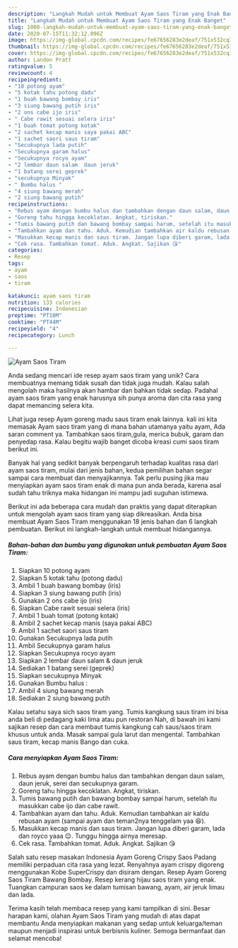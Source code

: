 ```yaml
---
description: "Langkah Mudah untuk Membuat Ayam Saos Tiram yang Enak Banget"
title: "Langkah Mudah untuk Membuat Ayam Saos Tiram yang Enak Banget"
slug: 1000-langkah-mudah-untuk-membuat-ayam-saos-tiram-yang-enak-banget
date: 2020-07-15T11:32:12.096Z
image: https://img-global.cpcdn.com/recipes/fe67656283e2deaf/751x532cq70/ayam-saos-tiram-foto-resep-utama.jpg
thumbnail: https://img-global.cpcdn.com/recipes/fe67656283e2deaf/751x532cq70/ayam-saos-tiram-foto-resep-utama.jpg
cover: https://img-global.cpcdn.com/recipes/fe67656283e2deaf/751x532cq70/ayam-saos-tiram-foto-resep-utama.jpg
author: Landon Pratt
ratingvalue: 5
reviewcount: 4
recipeingredient:
- "10 potong ayam"
- "5 kotak tahu potong dadu"
- "1 buah bawang bombay iris"
- "3 siung bawang putih iris"
- "2 ons cabe ijo iris"
- " Cabe rawit sesuai selera iris"
- "1 buah tomat potong kotak"
- "2 sachet kecap manis saya pakai ABC"
- "1 sachet saori saus tiram"
- "Secukupnya lada putih"
- "Secukupnya garam halus"
- "Secukupnya rocyo ayam"
- "2 lembar daun salam  daun jeruk"
- "1 batang serei geprek"
- "secukupnya Minyak"
- " Bumbu halus "
- "4 siung bawang merah"
- "2 siung bawang putih"
recipeinstructions:
- "Rebus ayam dengan bumbu halus dan tambahkan dengan daun salam, daun jeruk, serei dan secukupnya garam."
- "Goreng tahu hingga kecoklatan. Angkat, tiriskan."
- "Tumis bawang putih dan bawang bombay sampai harum, setelah itu masukkan cabe ijo dan cabe rawit."
- "Tambahkan ayam dan tahu. Aduk. Kemudian tambahkan air kaldu rebusan ayam (sampai ayam dan teman2nya tenggelam yaa 😆)."
- "Masukkan kecap manis dan saus tiram. Jangan lupa diberi garam, lada dan royco yaaa 😉. Tunggu hingga airnya meresap."
- "Cek rasa. Tambahkan tomat. Aduk. Angkat. Sajikan 😘"
categories:
- Resep
tags:
- ayam
- saos
- tiram

katakunci: ayam saos tiram 
nutrition: 133 calories
recipecuisine: Indonesian
preptime: "PT10M"
cooktime: "PT44M"
recipeyield: "4"
recipecategory: Lunch

---
```



![Ayam Saos Tiram](https://img-global.cpcdn.com/recipes/fe67656283e2deaf/751x532cq70/ayam-saos-tiram-foto-resep-utama.jpg)

Anda sedang mencari ide resep ayam saos tiram yang unik? Cara membuatnya memang tidak susah dan tidak juga mudah. Kalau salah mengolah maka hasilnya akan hambar dan bahkan tidak sedap. Padahal ayam saos tiram yang enak harusnya sih punya aroma dan cita rasa yang dapat memancing selera kita.

Lihat juga resep Ayam goreng madu saus tiram enak lainnya. kali ini kita memasak Ayam saos tiram yang di mana bahan utamanya yaitu ayam, Ada saran comment ya. Tambahkan saos tiram,gula, merica bubuk, garam dan penyedap rasa. Kalau begitu wajib banget dicoba kreasi cumi saos tiram berikut ini.

Banyak hal yang sedikit banyak berpengaruh terhadap kualitas rasa dari ayam saos tiram, mulai dari jenis bahan, kedua pemilihan bahan segar sampai cara membuat dan menyajikannya. Tak perlu pusing jika mau menyiapkan ayam saos tiram enak di mana pun anda berada, karena asal sudah tahu triknya maka hidangan ini mampu jadi suguhan istimewa.


Berikut ini ada beberapa cara mudah dan praktis yang dapat diterapkan untuk mengolah ayam saos tiram yang siap dikreasikan. Anda bisa membuat Ayam Saos Tiram menggunakan 18 jenis bahan dan 6 langkah pembuatan. Berikut ini langkah-langkah untuk membuat hidangannya.

<!--inarticleads1-->

##### Bahan-bahan dan bumbu yang digunakan untuk pembuatan Ayam Saos Tiram:

1. Siapkan 10 potong ayam
1. Siapkan 5 kotak tahu (potong dadu)
1. Ambil 1 buah bawang bombay (iris)
1. Siapkan 3 siung bawang putih (iris)
1. Gunakan 2 ons cabe ijo (iris)
1. Siapkan  Cabe rawit sesuai selera (iris)
1. Ambil 1 buah tomat (potong kotak)
1. Ambil 2 sachet kecap manis (saya pakai ABC)
1. Ambil 1 sachet saori saus tiram
1. Gunakan Secukupnya lada putih
1. Ambil Secukupnya garam halus
1. Siapkan Secukupnya rocyo ayam
1. Siapkan 2 lembar daun salam &amp; daun jeruk
1. Sediakan 1 batang serei (geprek)
1. Siapkan secukupnya Minyak
1. Gunakan  Bumbu halus :
1. Ambil 4 siung bawang merah
1. Sediakan 2 siung bawang putih


Kalau setahu saya sich saos tiram yang. Tumis kangkung saus tiram ini bisa anda beli di pedagang kaki lima atau pun restoran Nah, di bawah ini kami sajikan resep dan cara membaut tumis kangkung cah saus/saos tiram khusus untuk anda. Masak sampai gula larut dan mengental. Tambahkan saus tiram, kecap manis Bango dan cuka. 

<!--inarticleads2-->

##### Cara menyiapkan Ayam Saos Tiram:

1. Rebus ayam dengan bumbu halus dan tambahkan dengan daun salam, daun jeruk, serei dan secukupnya garam.
1. Goreng tahu hingga kecoklatan. Angkat, tiriskan.
1. Tumis bawang putih dan bawang bombay sampai harum, setelah itu masukkan cabe ijo dan cabe rawit.
1. Tambahkan ayam dan tahu. Aduk. Kemudian tambahkan air kaldu rebusan ayam (sampai ayam dan teman2nya tenggelam yaa 😆).
1. Masukkan kecap manis dan saus tiram. Jangan lupa diberi garam, lada dan royco yaaa 😉. Tunggu hingga airnya meresap.
1. Cek rasa. Tambahkan tomat. Aduk. Angkat. Sajikan 😘


Salah satu resep masakan Indonesia Ayam Goreng Crispy Saos Padang memiliki perpaduan cita rasa yang lezat. Renyahnya ayam crispy digoreng menggunakan Kobe SuperCrispy dan disiram dengan. Resep Ayam Goreng Saos Tiram Bawang Bombay. Resep kerang hijau saos tiram yang enak. Tuangkan campuran saos ke dalam tumisan bawang, ayam, air jeruk limau dan lada. 

Terima kasih telah membaca resep yang kami tampilkan di sini. Besar harapan kami, olahan Ayam Saos Tiram yang mudah di atas dapat membantu Anda menyiapkan makanan yang sedap untuk keluarga/teman maupun menjadi inspirasi untuk berbisnis kuliner. Semoga bermanfaat dan selamat mencoba!
